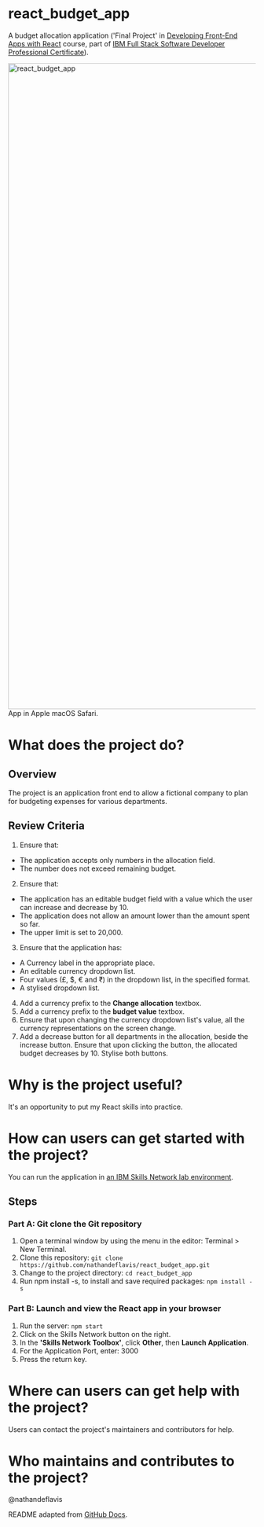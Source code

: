# react_budget_app
A budget allocation application ('Final Project' in [Developing Front-End Apps with React](https://www.coursera.org/learn/developing-frontend-apps-with-react) course, part of [IBM Full Stack Software Developer Professional Certificate](https://www.coursera.org/professional-certificates/ibm-full-stack-cloud-developer)).

<img width="1315" alt="react_budget_app" src="https://github.com/user-attachments/assets/a59c7a8b-f941-4056-b503-01a99a69c6f9" />
App in Apple macOS Safari.

# What does the project do?
## Overview
The project is an application front end to allow a fictional company to plan for budgeting expenses for various departments.

## Review Criteria
1. Ensure that:
- The application accepts only numbers in the allocation field.
- The number does not exceed remaining budget.
2. Ensure that:
- The application has an editable budget field with a value which the user can increase and decrease by 10.
- The application does not allow an amount lower than the amount spent so far.
- The upper limit is set to 20,000.
3. Ensure that the application has:
- A Currency label in the appropriate place.
- An editable currency dropdown list.
- Four values (£, $, € and ₹) in the dropdown list, in the specified format.
- A stylised dropdown list.
4. Add a currency prefix to the **Change allocation** textbox.
5. Add a currency prefix to the **budget value** textbox.
6. Ensure that upon changing the currency dropdown list's value, all the currency representations on the screen change.
7. Add a decrease button for all departments in the allocation, beside the increase button. Ensure that upon clicking the button, the allocated budget decreases by 10. Stylise both buttons.

# Why is the project useful?
It's an opportunity to put my React skills into practice.

# How can users can get started with the project?
You can run the application in [an IBM Skills Network lab environment](https://skills.network).

## Steps
### Part A: Git clone the Git repository
1. Open a terminal window by using the menu in the editor: Terminal > New Terminal.
2. Clone this repository: `git clone https://github.com/nathandeflavis/react_budget_app.git`
3. Change to the project directory: `cd react_budget_app`
4. Run npm install -s, to install and save required packages: `npm install -s`

### Part B: Launch and view the React app in your browser
1. Run the server: `npm start`
2. Click on the Skills Network button on the right.
3. In the **'Skills Network Toolbox'**, click **Other**, then **Launch Application**.
4. For the Application Port, enter: 3000
5. Press the return key.

# Where can users can get help with the project?
Users can contact the project's maintainers and contributors for help.

# Who maintains and contributes to the project?
@nathandeflavis

README adapted from [GitHub Docs](https://docs.github.com/en/repositories/managing-your-repositorys-settings-and-features/customizing-your-repository/about-readmes).
